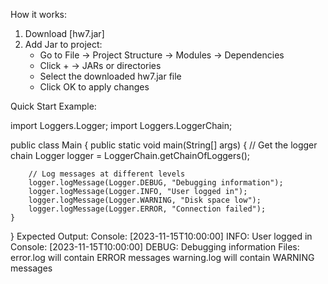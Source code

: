 How it works:
1) Download [hw7.jar]
2) Add Jar to project:
   - Go to File → Project Structure → Modules → Dependencies
   - Click + → JARs or directories
   - Select the downloaded hw7.jar file
   - Click OK to apply changes
     
Quick Start Example:

import Loggers.Logger;
import Loggers.LoggerChain;

public class Main {
    public static void main(String[] args) {
        // Get the logger chain
        Logger logger = LoggerChain.getChainOfLoggers();
        
        // Log messages at different levels
        logger.logMessage(Logger.DEBUG, "Debugging information");
        logger.logMessage(Logger.INFO, "User logged in");
        logger.logMessage(Logger.WARNING, "Disk space low");
        logger.logMessage(Logger.ERROR, "Connection failed");
    }
}
Expected Output:
Console: [2023-11-15T10:00:00] INFO: User logged in
Console: [2023-11-15T10:00:00] DEBUG: Debugging information
Files:
error.log will contain ERROR messages
warning.log will contain WARNING messages
